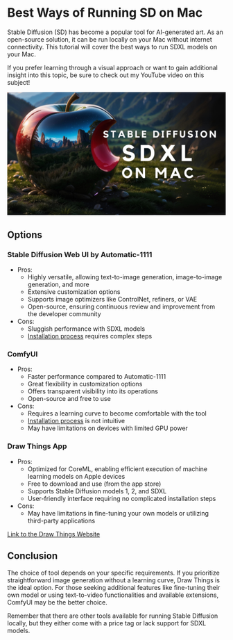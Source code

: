 # Best Ways of Running SD on Mac

Stable Diffusion (SD) has become a popular tool for AI-generated art. As an open-source solution, it can be run locally on your Mac without internet connectivity. This tutorial will cover the best ways to run SDXL models on your Mac.

If you prefer learning through a visual approach or want to gain additional insight into this topic, be sure to check out my YouTube video on this subject!

[![best ways of running SDXL on Mac](/stable-diffusion/best-ways-of-running-sdxl-on-mac/images/running-sdxl-on-mac.png)](https://youtu.be/TRf4Pa4IfJ0)


## Options

### Stable Diffusion Web UI by Automatic-1111

* Pros:
	+ Highly versatile, allowing text-to-image generation, image-to-image generation, and more
	+ Extensive customization options
	+ Supports image optimizers like ControlNet, refiners, or VAE
	+ Open-source, ensuring continuous review and improvement from the developer community
* Cons:
	+ Sluggish performance with SDXL models
	+ [Installation process](/stable-diffusion/install-automatic-1111/README.md) requires complex steps

### ComfyUI

* Pros:
	+ Faster performance compared to Automatic-1111
	+ Great flexibility in customization options
	+ Offers transparent visibility into its operations
	+ Open-source and free to use
* Cons:
	+ Requires a learning curve to become comfortable with the tool
	+ [Installation process](/stable-diffusion/install-comfyui/README.md) is not intuitive
	+ May have limitations on devices with limited GPU power

### Draw Things App

* Pros:
	+ Optimized for CoreML, enabling efficient execution of machine learning models on Apple devices
	+ Free to download and use (from the app store)
	+ Supports Stable Diffusion models 1, 2, and SDXL
	+ User-friendly interface requiring no complicated installation steps
* Cons:
	+ May have limitations in fine-tuning your own models or utilizing third-party applications

[Link to the Draw Things Website](https://drawthings.ai/)

## Conclusion

The choice of tool depends on your specific requirements. If you prioritize straightforward image generation without a learning curve, Draw Things is the ideal option. For those seeking additional features like fine-tuning their own model or using text-to-video functionalities and available extensions, ComfyUI may be the better choice.

Remember that there are other tools available for running Stable Diffusion locally, but they either come with a price tag or lack support for SDXL models.